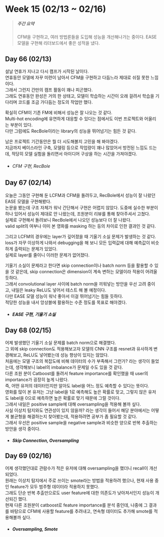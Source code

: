 Week 15 (02/13 ~ 02/16)
===
>  ##### 주간 요약
>  CFM을 구현하고, 여러 방법론들을 도입해 성능을 개선해나가는 중이다.
>  EASE 모델을 구현해 리더보드에서 좋은 성적을 냈다.  

Day 66 (02/13)
---
설날 연휴가 지나고 다시 캠프가 시작된 날이다.  
연휴동안 모델에 자꾸 미련이 남아서 CFM을 구현하고 다듬느라 제대로 쉬질 못한 느낌이다.  
그래서 그런지 간만의 캠프 활동이 꽤나 피곤했다.  
그래도 연휴동안 완성은 거의 한 상태고, 모델이 학습하는 시간이 오래 걸려서 학습을 기다리며 코드를 조금 가다듬는 정도의 작업만 했다.  

확실히 CFM이 기존 FM에 비해서 성능은 잘 나오는 것 같다.  
Multi-hot encoding에 유연하게 대응할 수 있다는 점에서도 이번 프로젝트와 어울리는 부분이 있다.  
다만 그럼에도 RecBole이라는 library의 성능을 뛰어넘기는 힘든 것 같다.  

남은 프로젝트 기간동안은 뭘 더 시도해볼지 고민을 해 봐야겠다.  
지금까지 베이스라인 구축, 모델링 등으로 작업량이 꽤나 많았어서 방전된 느낌도 드는데, 적당히 모델 실험을 돌리면서 아이디어 구상을 하는 시간을 가져야겠다.  

+ ###### CFM 구현, RecBole

Day 67 (02/14)
---
오늘은 그동안 구현해 둔 LCFM과 CFM을 돌려두고, RecBole에서 성능이 잘 나왔던 EASE 모델을 구현해봤다.  
논문을 봤는데 구조 자체가 워낙 간단해서 구현은 어렵지 않았다. 도중에 실수한 부분이 하나 있어서 성능이 제대로 안 나왔는데, 조원분이 리뷰를 통해 찾아주셔서 고쳤다.  
실제로 구현해서 돌려보니 RecBole에서 나오던 성능보다 더 잘 나왔다.  
valid split의 여부나 이미 본 영화를 masking 하는 등의 차이로 인한 결과인 것 같다.  

그리고 LCFM의 경우에는 layer가 깊어졌을 때 기울기 소실 문제가 발생하는 것 같다.  
loss가 자꾸 이상하게 나와서 debugging을 해 보니 모든 입력값에 대해 예측값이 비슷하게 출력되는 문제가 있었다.  
실제로 layer를 줄이니 이러한 문제가 없어졌다.  

기울기 소실이 문제라고 한다면 skip connection이나 batch norm 등을 활용할 수 있을 것 같은데, skip connection은 dimension이 계속 변하는 모델이라 적용이 어려울 듯하다.  
그래서 convolutional layer 사이에 batch norm을 끼워넣는 방안을 우선 고려 중이고, 내일은 leaky ReLU도 넣어서 테스트 해 볼 예정이다.  
다만 EASE 모델 성능이 워낙 좋아서 이걸 뛰어넘기는 힘들 듯하다.  
적당한 성능을 내서 앙상블에 활용하는 수준 정도를 목표로 해야겠다.  

+ ##### EASE 구현, 기울기 소실

Day 68 (02/15)
---
어제 발생했던 기울기 소실 문제를 batch norm으로 해결했다.  
그 외에 skip connection도 적용해보고자 모델의 CNN 구조를 resnet과 유사하게 변경해보고, ReLU도 넣어봤는데 성능 향상이 있지는 않았다.  
처음에는 모델 구조의 복잡도에 비해 데이터의 수가 부족해서 그런가? 라는 생각이 들었는데, 생각해보니 label의 imbalance가 문제일 수도 있을 것 같다.  
다른 조원 분이 Catboost를 돌려서 feature importance를 확인했을 때 user의 importance가 굉장히 높게 나왔다.  
즉, 어떤 유저의 데이터인지만 알아도 label을 어느 정도 예측할 수 있다는 뜻이다.  
영화를 많이 본 유저는 그냥 label을 1로 예측해도 높은 확률로 맞고, 그렇지 않은 유저도 label을 0으로 예측하면 높은 확률로 맞기 때문에 그럴 것이다.  
그래서 내일은 positive sample에 대해 oversampling을 적용해 볼까 싶다.  
사실 이상치 탐지와도 연관성이 있지 않을까? 라는 생각이 들어서 해당 분야에서는 어떻게 불균형을 해결하는지 찾아봤는데, 적용하려면 공부가 좀 필요할 것 같다.  
그래서 우선은 positive sample을 negative sample과 비슷한 양으로 반복 추출하는 방안을 생각 중이다.  

+ ##### Skip Connection, Oversampling

Day 69 (02/16)
---
어제 생각했던대로 관람수가 적은 유저에 대해 oversampling을 했더니 recall이 개선되었다.  
원래는 이상치 탐지에서 주로 쓰이는 smote라는 방법을 적용하려 했으나, 현재 사용 중인 feature가 모두 범주형 데이터라 적용하지 못했다.  
그래도 단순 반복 추출만으로도 user feature에 대한 의존도가 낮아져서인지 성능이 개선되긴 했다.  
현재 다른 조원분이 catboost로 feature importance를 분석 중인데, 나중에 그 결과를 바탕으로 CFM에 사용할 feature를 추려내고, 연속형 데이터도 추가해 smote를 적용해볼까 싶다.  

+ ##### Oversampling, Smote
